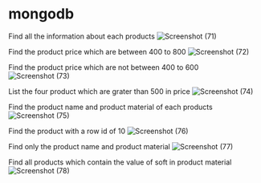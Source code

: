 # mongodb

Find all the information about each products
![Screenshot (71)](https://user-images.githubusercontent.com/91141164/146877110-b2a10e0b-91b5-4e02-85cd-cad5daa440c7.png)

Find the product price which are between 400 to 800
![Screenshot (72)](https://user-images.githubusercontent.com/91141164/146877299-c29b1bc2-326a-414b-bd4a-b65856c1f93b.png)

Find the product price which are not between 400 to 600
![Screenshot (73)](https://user-images.githubusercontent.com/91141164/146877491-8df6a87f-1f8d-4b17-9e50-527188aea950.png)

List the four product which are grater than 500 in price 
![Screenshot (74)](https://user-images.githubusercontent.com/91141164/146877616-8647c151-f33e-46d5-beb7-f40a15ce1966.png)

Find the product name and product material of each products
![Screenshot (75)](https://user-images.githubusercontent.com/91141164/146877745-787ca9ff-7b49-4bad-966e-b8264f6016e6.png)

Find the product with a row id of 10
![Screenshot (76)](https://user-images.githubusercontent.com/91141164/146877922-c7bcec48-3f25-4c8d-a76f-f3826131d1ed.png)

Find only the product name and product material
![Screenshot (77)](https://user-images.githubusercontent.com/91141164/146878066-0a0b4674-bc53-45f2-8d05-29ce17d9f2a8.png)

Find all products which contain the value of soft in product material 
![Screenshot (78)](https://user-images.githubusercontent.com/91141164/146878180-bf6b8813-ae7e-40bb-981e-3fdbef63fcb9.png)
